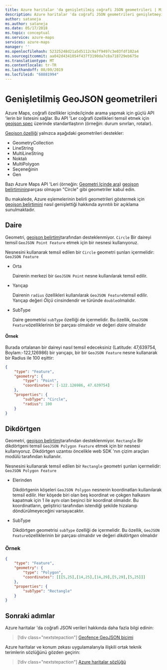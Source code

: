 ```yaml
---
title: Azure haritalar 'da genişletilmiş coğrafi JSON geometrileri | Microsoft Docs
description: Azure haritalar 'da coğrafi JSON geometrileri genişletmeyi öğrenin
author: sataneja
ms.author: sataneja
ms.date: 05/17/2018
ms.topic: conceptual
ms.service: azure-maps
services: azure-maps
manager: ''
ms.openlocfilehash: 52325248d21a5d5112c9a7f9497c3e03fdf102a4
ms.sourcegitcommit: aa042d4341054f437f3190da7c8a718729eb675e
ms.translationtype: MT
ms.contentlocale: tr-TR
ms.lasthandoff: 08/09/2019
ms.locfileid: "68881994"
---
```

# <a name="extended-geojson-geometries"></a>Genişletilmiş GeoJSON geometrileri

Azure Maps, coğrafi özellikler içinde/içinde arama yapmak için güçlü API 'lerin bir listesini sağlar.
Bu API 'Ler coğrafi özellikleri temsil etmek için [geojson spec][1] üzerinde standartlaştırın (örneğin: durum sınırları, rotalar).  

[Geojson özelliği][1] yalnızca aşağıdaki geometrileri destekler:

* GeometryCollection
* LineString
* MultiLineString
* Noktalı
* MultiPolygon
* Seçeneğinin
* Gen

Bazı Azure Maps API 'Leri (örneğin: [Geometri Içinde ara](https://docs.microsoft.com/rest/api/maps/search/postsearchinsidegeometry)) [geojson belirtiminin][1]parçası olmayan "Circle" gibi geometriler kabul edin.

Bu makalede, Azure eşlemelerinin belirli geometrileri göstermek için [geojson belirtimini][1] nasıl genişlettiği hakkında ayrıntılı bir açıklama sunulmaktadır.

## <a name="circle"></a>Daire

Geometri, [geojson belirtimi][1]tarafından desteklenmiyor. `Circle` Bir daireyi temsil `GeoJSON Point Feature` etmek için bir nesnesi kullanıyoruz.

Nesnesini kullanarak temsil edilen bir `Circle` geometri şunları içermelidir: `GeoJSON Feature`

- Orta

    Dairenin merkezi bir `GeoJSON Point` nesne kullanılarak temsil edilir.

- Yarıçap

    Dairenin `radius` özellikleri kullanılarak `GeoJSON Feature`temsil edilir. Yarıçap değeri _Ölçü_ cinsindendir ve türünde `double`olmalıdır.

- SubType

    Daire geometrisi `subType` özelliği de içermelidir. Bu özellik, `GeoJSON Feature`özelliklerinin bir parçası olmalıdır ve değeri _daire_ olmalıdır

#### <a name="example"></a>Örnek

Burada ortalanan bir daireyi nasıl temsil edeceksiniz (Latitude: 47,639754, Boylam:-122,126986) bir yarıçapı, bir bir `GeoJSON Feature` nesne kullanarak bir Radius ile 100 eşittir:

```json            
{
    "type": "Feature",
    "geometry": {
        "type": "Point",
        "coordinates": [-122.126986, 47.639754]
    },
    "properties": {
        "subType": "Circle",
        "radius": 100
    }
}          
```

## <a name="rectangle"></a>Dikdörtgen

Geometri, [geojson belirtimi][1]tarafından desteklenmiyor. `Rectangle` Bir dikdörtgeni temsil `GeoJSON Polygon Feature` etmek için bir nesnesi kullanıyoruz. Dikdörtgen uzantısı öncelikle web SDK 'nın çizim araçları modülü tarafından kullanılır.

Nesnesini kullanarak temsil edilen bir `Rectangle` geometri şunları içermelidir: `GeoJSON Polygon Feature`

- Elerinden

    Dikdörtgenin köşeleri `GeoJSON Polygon` nesnenin koordinatları kullanılarak temsil edilir. Her köşede biri olan beş koordinat ve çokgen halkasını kapatmak için 1 ile aynı olan beşinci bir koordinat olmalıdır. Bu koordinatların, geliştirici tarafından istendiği şekilde hizalanıp döndürülmeyeceğini varsayacaktır.

- SubType

    Dikdörtgen geometrisi `subType` özelliği de içermelidir. Bu özellik, `GeoJSON Feature`özelliklerinin bir parçası olmalıdır ve değeri _dikdörtgen_ olmalıdır

### <a name="example"></a>Örnek

```json
{
    "type": "Feature",
    "geometry": {
        "type": "Polygon",
        "coordinates": [[[5,25],[14,25],[14,29],[5,29],[5,25]]]
    },
    "properties": {
        "subType": "Rectangle"
    }
}

```
## <a name="next-steps"></a>Sonraki adımlar

Azure haritalar 'da coğrafi JSON verileri hakkında daha fazla bilgi edinin:

> [!div class="nextstepaction"]
> [Geofence GeoJSON biçimi](geofence-geojson.md)

Azure haritalar ve konum zekası uygulamalarıyla ilişkili ortak teknik terimlerin sözlüğünü gözden geçirin:

> [!div class="nextstepaction"]
> [Azure haritalar sözlüğü](glossary.md)

[1]: https://tools.ietf.org/html/rfc7946

